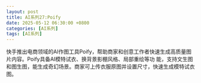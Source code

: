 ```yaml
---
layout: post
title: AI系列27:Poify
date: 2025-05-12 06:30:00 +0800
categories: [AI系列]
tags: [AI系列]
---
```


快⼿推出电商领域的AI作图⼯具Poify，帮助商家和创意⼯作者快速⽣成⾼质量图⽚内容。Poify具备AI模特试⾐、换背景影棚⻛格、局部重绘等功 能，⽀持⽂⽣图和图⽣图，能⽣成奇幻场景。商家可上传⾐服原图并设置尺⼨，快速⽣成模特试⾐图。